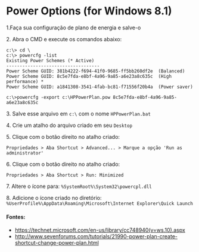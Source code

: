 # Power Options (for Windows 8.1)

1\.Faça sua configuração de plano de energia e salve-o

2\. Abra o CMD e execute os comandos abaixo:

```
c:\> cd \
c:\> powercfg -list
Existing Power Schemes (* Active)
-----------------------------------
Power Scheme GUID: 381b4222-f694-41f0-9685-ff5bb260df2e  (Balanced)
Power Scheme GUID: 8c5e7fda-e8bf-4a96-9a85-a6e23a8c635c  (High performance) *
Power Scheme GUID: a1841308-3541-4fab-bc81-f71556f20b4a  (Power saver) 

c:\>powercfg -export c:\HPPowerPlan.pow 8c5e7fda-e8bf-4a96-9a85-a6e23a8c635c
```

3\. Salve esse arquivo em `c:\` com o nome `HPPowerPlan.bat`

4\. Crie um atalho do arquivo criado em seu `Desktop`

5\. Clique com o botão direito no atalho criado:

```
Propriedades > Aba Shortcut > Advanced... > Marque a opção 'Run as administrator'
```

6\. Clique com o botão direito no atalho criado:

```
Propriedades > Aba Shortcut > Run: Minimized
```

7\. Altere o ícone para: `%SystemRoot%\System32\powercpl.dll`

8\. Adicione o ícone criado no diretório: `%UserProfile%\AppData\Roaming\Microsoft\Internet Explorer\Quick Launch`


#### Fontes: 
- https://technet.microsoft.com/en-us/library/cc748940(v=ws.10).aspx
- http://www.sevenforums.com/tutorials/21990-power-plan-create-shortcut-change-power-plan.html
